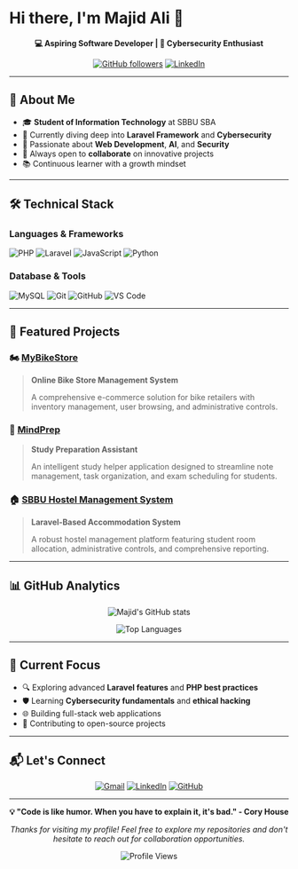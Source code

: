 # Hi there, I'm Majid Ali 👋

<div align="center">
  
**💻 Aspiring Software Developer | 🔐 Cybersecurity Enthusiast**

[![GitHub followers](https://img.shields.io/github/followers/majid-ali-dev?style=social)](https://github.com/majid-ali-dev)
[![LinkedIn](https://img.shields.io/badge/LinkedIn-Connect-blue?style=flat&logo=linkedin)](https://www.linkedin.com/in/majid-ali-0a00a9231/)

</div>

---

## 🎯 About Me

- 🎓 **Student of Information Technology** at SBBU SBA
- 🌱 Currently diving deep into **Laravel Framework** and **Cybersecurity**
- 🚀 Passionate about **Web Development**, **AI**, and **Security**
- 🤝 Always open to **collaborate** on innovative projects
- 📚 Continuous learner with a growth mindset

---

## 🛠️ Technical Stack

### Languages & Frameworks
![PHP](https://img.shields.io/badge/PHP-777BB4?style=for-the-badge&logo=php&logoColor=white)
![Laravel](https://img.shields.io/badge/Laravel-FF2D20?style=for-the-badge&logo=laravel&logoColor=white)
![JavaScript](https://img.shields.io/badge/JavaScript-F7DF1E?style=for-the-badge&logo=javascript&logoColor=black)
![Python](https://img.shields.io/badge/Python-3776AB?style=for-the-badge&logo=python&logoColor=white)

### Database & Tools
![MySQL](https://img.shields.io/badge/MySQL-4479A1?style=for-the-badge&logo=mysql&logoColor=white)
![Git](https://img.shields.io/badge/Git-F05032?style=for-the-badge&logo=git&logoColor=white)
![GitHub](https://img.shields.io/badge/GitHub-181717?style=for-the-badge&logo=github&logoColor=white)
![VS Code](https://img.shields.io/badge/VS_Code-007ACC?style=for-the-badge&logo=visual-studio-code&logoColor=white)

---

## 🚀 Featured Projects

### 🏍️ [MyBikeStore](https://github.com/majid-ali-dev/MyBikeStore)
> **Online Bike Store Management System**
> 
> A comprehensive e-commerce solution for bike retailers with inventory management, user browsing, and administrative controls.

### 🧠 [MindPrep](https://github.com/majid-ali-dev/-MindPrep)
> **Study Preparation Assistant**
> 
> An intelligent study helper application designed to streamline note management, task organization, and exam scheduling for students.

### 🏠 [SBBU Hostel Management System](https://github.com/majid-ali-dev/SbbuHostelManagementSystem)
> **Laravel-Based Accommodation System**
> 
> A robust hostel management platform featuring student room allocation, administrative controls, and comprehensive reporting.

---

## 📊 GitHub Analytics

<div align="center">
  
![Majid's GitHub stats](https://github-readme-stats.vercel.app/api?username=majid-ali-dev&show_icons=true&theme=default&count_private=true)

![Top Languages](https://github-readme-stats.vercel.app/api/top-langs/?username=majid-ali-dev&layout=compact&theme=default)

</div>

---

## 🎯 Current Focus

- 🔍 Exploring advanced **Laravel features** and **PHP best practices**
- 🛡️ Learning **Cybersecurity fundamentals** and **ethical hacking**
- 🌐 Building full-stack web applications
- 📖 Contributing to open-source projects

---

## 📬 Let's Connect

<div align="center">

[![Gmail](https://img.shields.io/badge/Email-majidalishar2@gmail.com-red?style=for-the-badge&logo=gmail&logoColor=white)](mailto:majidalishar2@gmail.com)
[![LinkedIn](https://img.shields.io/badge/LinkedIn-Majid_Ali-blue?style=for-the-badge&logo=linkedin&logoColor=white)](https://www.linkedin.com/in/majid-ali-0a00a9231/)
[![GitHub](https://img.shields.io/badge/GitHub-majid--ali--dev-black?style=for-the-badge&logo=github&logoColor=white)](https://github.com/majid-ali-dev)

</div>

---

<div align="center">
  
**💡 "Code is like humor. When you have to explain it, it's bad." - Cory House**

*Thanks for visiting my profile! Feel free to explore my repositories and don't hesitate to reach out for collaboration opportunities.*

![Profile Views](https://komarev.com/ghpvc/?username=majid-ali-dev&color=brightgreen&style=flat-square)

</div>
